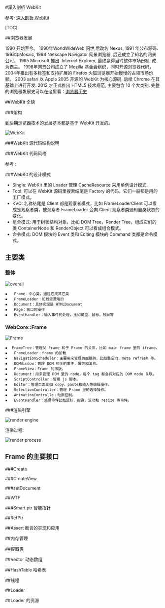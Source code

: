 #深入剖析 WebKit

参考: [深入剖析 WebKit](https://xiaozhuanlan.com/topic/6912403587)

[TOC]

##浏览器发展

1990 开始至今。
1990年WorldWideWeb 问世,后改名 Nexus, 1991 年公布源码.
1993年Mosaic, 1994 Netscape Navigator 网景浏览器, 后还成立了知名的网景公司。
1995 Microsoft 推出  Internet Explorer, 最终赢得当时整体市场份额, 成为霸主。
1998年网景公司成立了 Mozilla 基金会组织，同时开源浏览器代码，2004年推出有多标签和支持扩展的 Firefox 火狐浏览器开始慢慢的占领市场份额。
2003 safari 以 Apple 2005 开源的 WebKit 为核心源码, 后续 Chrome 在其基础上进行开发.
2012 才正式推出 HTML5 技术规范, 主要包含 10 个大类别.
完整的浏览器发展史可以在这里看：[浏览器历史](https://en.wikipedia.org/wiki/Timeline_of_web_browsers)

##WebKit 全貌

###架构

到后期浏览器技术的发展基本都是基于 WebKit 开发的。

![WebKit](https://diycode.b0.upaiyun.com/photo/2018/368e8e918a1b6cc470f141c5a9ab1ef9.png)

###WebKit 源代码结构说明

###WebKit 代码风格

参考 : [](https://webkit.org/code-style-guidelines/)

###WebKit 的设计模式

* Single: WebKit 里的 Loader 管理 CacheResource 采用单例设计模式.
* Tool: 可以在 WebKit 源码里搜索结尾是 Factory 的代码，它们一般都是用的工厂模式。
* KVO: 名称结尾是 Client 都是观察者模式，比如 FrameLoaderClient 可以看成是观察者类，被观察者 FrameLoader 会向 Client 观察者类通知自身状态的变化。
* 组合模式: 用于树状结构对象，比如 DOM Tree，Render Tree，组成它们的类 ContainerNode 和 RenderObject 可以看成组合模式。
* 命令模式: DOM 模块的 Event 类和 Editing 模块的 Command 类都是命令模式。

## 主要类

### 整体

![overall](https://diycode.b0.upaiyun.com/photo/2018/0d3cca13a6819d88e0a8d3fa224b4e45.png)

	▪	Frame：中心类，通过它找其它类
	▪	FrameLoader：加载资源用的
	▪	Document：具体实现是 HTMLDocument
	▪	Page：窗口的操作
	▪	EventHandler：输入事件的处理，比如键盘，鼠标，触屏等
	

### WebCore::Frame

![Frame](https://diycode.b0.upaiyun.com/photo/2018/b19b222d23d60be41e7444899703e244.png)
	
	▪  FrameTree：管理父 Frame 和子 Frame 的关系，比如 main frame 里的 iframe。
	▪	FrameLoader：frame 的加载
	▪	NavigationScheduler：主要用来管理页面跳转，比如重定向，meta refresh 等。
	▪	DOMWindow：管理 DOM 相关的事件，属性和消息。
	▪	FrameView：Frame 的排版。
	▪	Document：用来管理 DOM 里的 node，每个 tag 都会有对应的 DOM node 关联。
	▪	ScriptController：管理 js 脚本。
	▪	Editor：管理页面比如 copy，paste和输入等编辑操作。
	▪	SelectionController：管理 Frame 里的选择操作。
	▪	AnimationControlle：动画控制。
	▪	EventHandler：处理事件比如鼠标，按键，滚动和 resize 等事件。
	

###渲染引擎

![render engine](https://diycode.b0.upaiyun.com/photo/2018/38653c9e8802a125116cde828f847231.png)

渲染过程:

![render process](https://diycode.b0.upaiyun.com/photo/2018/b363a6d6f9d79e948331f7f8835e1faf.png)

## Frame 的主要接口

###Create

###CreateView

###setDocument

##WTF

###Smart ptr 智能指针

##RefPtr

##Assert 断言的实现和应用

##内存管理

##容器类

##Vector 动态数组

##HashTable 哈希表

##线程

##Loader

##Loader 的资源













